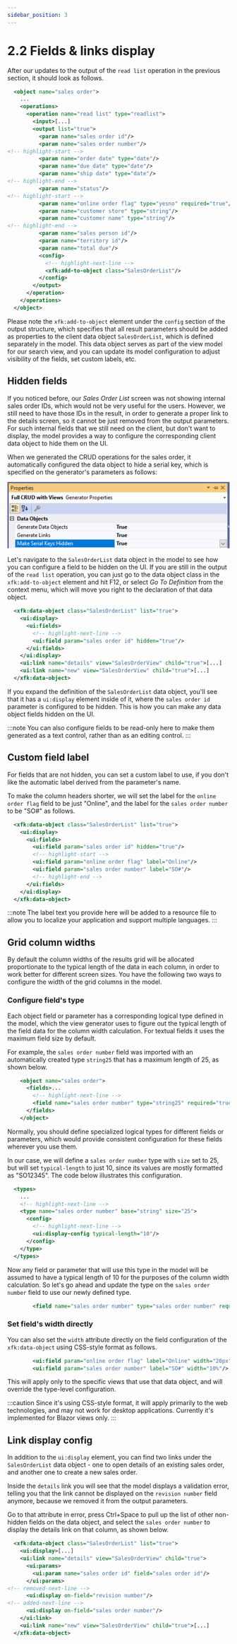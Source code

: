 ```yaml
---
sidebar_position: 3
---
```


# 2.2 Fields & links display

After our updates to the output of the `read list` operation in the previous section, it should look as follows.

```xml title="sales_order.xom"
  <object name="sales order">
    ...
    <operations>
      <operation name="read list" type="readlist">
        <input>[...]
        <output list="true">
          <param name="sales order id"/>
          <param name="sales order number"/>
<!-- highlight-start -->
          <param name="order date" type="date"/>
          <param name="due date" type="date"/>
          <param name="ship date" type="date"/>
<!-- highlight-end -->
          <param name="status"/>
<!-- highlight-start -->
          <param name="online order flag" type="yesno" required="true"/>
          <param name="customer store" type="string"/>
          <param name="customer name" type="string"/>
<!-- highlight-end -->
          <param name="sales person id"/>
          <param name="territory id"/>
          <param name="total due"/>
          <config>
            <!-- highlight-next-line -->
            <xfk:add-to-object class="SalesOrderList"/>
          </config>
        </output>
      </operation>
    </operations>
  </object>
```

Please note the `xfk:add-to-object` element under the `config` section of the output structure, which specifies that all result parameters should be added as properties to the client data object `SalesOrderList`, which is defined separately in the model. This data object serves as part of the view model for our search view, and you can update its model configuration to adjust visibility of the fields, set custom labels, etc.


## Hidden fields

If you noticed before, our *Sales Order List* screen was not showing internal sales order IDs, which would not be very useful for the users. However, we still need to have those IDs in the result, in order to generate a proper link to the details screen, so it cannot be just removed from the output parameters. For such internal fields that we still need on the client, but don't want to display, the model provides a way to configure the corresponding client data object to hide them on the UI.

When we generated the CRUD operations for the sales order, it automatically configured the data object to hide a serial key, which is specified on the generator's parameters as follows:

![Serial keys](img2/serial-keys.png)

Let's navigate to the `SalesOrderList` data object in the model to see how you can configure a field to be hidden on the UI. If you are still in the output of the `read list` operation, you can just go to the data object class in the `xfk:add-to-object` element and hit F12, or select *Go To Definition* from the context menu, which will move you right to the declaration of that data object.

```xml title="sales_order.xom"
  <xfk:data-object class="SalesOrderList" list="true">
    <ui:display>
      <ui:fields>
        <!-- highlight-next-line -->
        <ui:field param="sales order id" hidden="true"/>
      </ui:fields>
    </ui:display>
    <ui:link name="details" view="SalesOrderView" child="true">[...]
    <ui:link name="new" view="SalesOrderView" child="true">[...]
  </xfk:data-object>
```

If you expand the definition of the `SalesOrderList` data object, you'll see that it has a `ui:display` element inside of it, where the `sales order id` parameter is configured to be hidden. This is how you can make any data object fields hidden on the UI.

:::note
You can also configure fields to be read-only here to make them generated as a text control, rather than as an editing control.
:::

## Custom field label

For fields that are not hidden, you can set a custom label to use, if you don't like the automatic label derived from the parameter's name.

To make the column headers shorter, we will set the label for the `online order flag` field to be just "Online", and the label for the `sales order number` to be "SO#" as follows.

```xml title="sales_order.xom"
  <xfk:data-object class="SalesOrderList" list="true">
    <ui:display>
      <ui:fields>
        <ui:field param="sales order id" hidden="true"/>
        <!-- highlight-start -->
        <ui:field param="online order flag" label="Online"/>
        <ui:field param="sales order number" label="SO#"/>
        <!-- highlight-end -->
      </ui:fields>
    </ui:display>
  </xfk:data-object>
```

:::note
The label text you provide here will be added to a resource file to allow you to localize your application and support multiple languages.
:::

## Grid column widths

By default the column widths of the results grid will be allocated proportionate to the typical length of the data in each column, in order to work better for different screen sizes. You have the following two ways to configure the width of the grid columns in the model.

### Configure field's type

Each object field or parameter has a corresponding logical type defined in the model, which the view generator uses to figure out the typical length of the field data for the column width calculation. For textual fields it uses the maximum field size by default.

For example, the `sales order number` field was imported with an automatically created type `string25` that has a maximum length of 25, as shown below.

```xml
    <object name="sales order">
      <fields>...
        <!-- highlight-next-line -->
        <field name="sales order number" type="string25" required="true">[...]
      </fields>
    </object>
```

Normally, you should define specialized logical types for different fields or parameters, which would provide consistent configuration for these fields wherever you use them.

In our case, we will define a `sales order number` type with `size` set to 25, but will set `typical-length` to just 10, since its values are mostly formatted as "SO12345". The code below illustrates this configuration.

```xml
  <types>
    ...
    <!-- highlight-next-line -->
    <type name="sales order number" base="string" size="25">
      <config>
        <!-- highlight-next-line -->
        <ui:display-config typical-length="10"/>
      </config>
    </type>
  </types>
```

Now any field or parameter that will use this type in the model will be assumed to have a typical length of 10 for the purposes of the column width calculation. So let's go ahead and update the type on the `sales order number` field to use our newly defined type.

```xml
        <field name="sales order number" type="sales order number" required="true">[...]
```

### Set field's width directly

You can also set the `width` attribute directly on the field configuration of the `xfk:data-object` using CSS-style format as follows.

```xml
        <ui:field param="online order flag" label="Online" width="20px"/>
        <ui:field param="sales order number" label="SO#" width="10%"/>
```

This will apply only to the specific views that use that data object, and will override the type-level configuration.

:::caution
Since it's using CSS-style format, it will apply primarily to the web technologies, and may not work for desktop applications. Currently it's implemented for Blazor views only.
:::

## Link display config

In addition to the `ui:display` element, you can find two links under the `SalesOrderList` data object - one to open details of an existing sales order, and another one to create a new sales order.

Inside the `details` link you will see that the model displays a validation error, telling you that the link cannot be displayed on the `revision number` field anymore, because we removed it from the output parameters.

Go to that attribute in error, press Ctrl+Space to pull up the list of other non-hidden fields on the data object, and select the `sales order number` to display the details link on that column, as shown below.

```xml title="sales_order.xom"
  <xfk:data-object class="SalesOrderList" list="true">
    <ui:display>[...]
    <ui:link name="details" view="SalesOrderView" child="true">
      <ui:params>
        <ui:param name="sales order id" field="sales order id"/>
      </ui:params>
<!-- removed-next-line -->
      <ui:display on-field="revision number"/>
<!-- added-next-line -->
      <ui:display on-field="sales order number"/>
    </ui:link>
    <ui:link name="new" view="SalesOrderView" child="true">[...]
  </xfk:data-object>
```